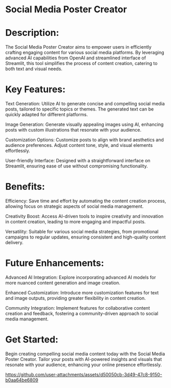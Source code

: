 # Social Media Poster Creator

# Description:

The Social Media Poster Creator aims to empower users in efficiently crafting engaging content for various social media platforms. By leveraging advanced AI capabilities from OpenAI and streamlined interface of Streamlit, this tool simplifies the process of content creation, catering to both text and visual needs.

# Key Features:

Text Generation: Utilize AI to generate concise and compelling social media posts, tailored to specific topics or themes. The generated text can be quickly adapted for different platforms.

Image Generation: Generate visually appealing images using AI, enhancing posts with custom illustrations that resonate with your audience.

Customization Options: Customize posts to align with brand aesthetics and audience preferences. Adjust content tone, style, and visual elements effortlessly.

User-friendly Interface: Designed with a straightforward interface on Streamlit, ensuring ease of use without compromising functionality.

# Benefits:

Efficiency: Save time and effort by automating the content creation process, allowing focus on strategic aspects of social media management.

Creativity Boost: Access AI-driven tools to inspire creativity and innovation in content creation, leading to more engaging and impactful posts.

Versatility: Suitable for various social media strategies, from promotional campaigns to regular updates, ensuring consistent and high-quality content delivery.

# Future Enhancements:

Advanced AI Integration: Explore incorporating advanced AI models for more nuanced content generation and image creation.

Enhanced Customization: Introduce more customization features for text and image outputs, providing greater flexibility in content creation.

Community Integration: Implement features for collaborative content creation and feedback, fostering a community-driven approach to social media management.

# Get Started:

Begin creating compelling social media content today with the Social Media Poster Creator. Tailor your posts with AI-powered insights and visuals that resonate with your audience, enhancing your online presence effortlessly.











https://github.com/user-attachments/assets/d50050cb-3d49-47c8-9150-b0aa64be6809












